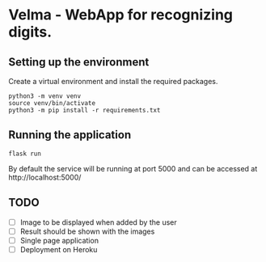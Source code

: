 # Velma - WebApp for recognizing digits.

## Setting up the environment
Create a virtual environment and install the required packages.
```
python3 -m venv venv
source venv/bin/activate
python3 -m pip install -r requirements.txt
``` 

## Running the application
```
flask run 
```
By default the service will be running at port 5000 and can be accessed at http://localhost:5000/ 

## TODO
- [ ] Image to be displayed when added by the user
- [ ] Result should be shown with the images
- [ ] Single page application
- [ ] Deployment on Heroku
